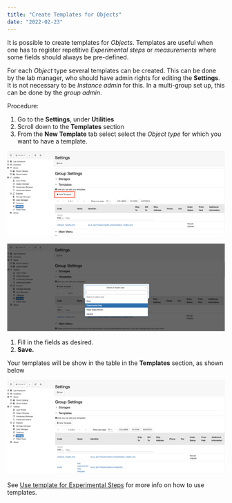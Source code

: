 ```yaml
---
title: "Create Templates for Objects"
date: "2022-02-23"
---
```


  
It is possible to create templates for _Objects_. Templates are useful when one has to register repetitive _Experimental steps_ or _measurements_ where some fields should always be pre-defined.

For each _Object_ type several templates can be created. This can be done by the lab manager, who should have admin rights for editing the **Settings**. It is not necessary to be _Instance admin_ for this. In a multi-group set up, this can be done by the _group admin_.

  
Procedure:  
  

1. Go to the **Settings**, under **Utilities**
2. Scroll down to the **Templates** section
3. From the **New Template** tab select select the _Object type_ for which you want to have a template.

![](images/new-template-1024x401.png)

![](images/select-object-type-template-1024x415.png)

1. Fill in the fields as desired.
2. **Save.**

  
Your templates will be show in the table in the **Templates** section, as shown below

![](images/templates-table-1-1024x442.png)

See [Use template for Experimental Steps](https://openbis.ch/index.php/docs/user-documentation-20-10-3/lab-notebook/use-templates-for-experimental-steps/) for more info on how to use templates.
